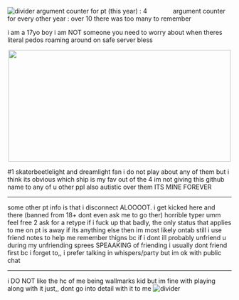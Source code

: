 ![divider](https://i.imgur.com/WuBHZJY.png)
argument counter for pt (this year) : 4                    argument counter for every other year : over 10 there was too many to remember

i am a 17yo boy i am NOT someone you need to worry about when theres literal pedos roaming around on safe server bless
<p align="center">
<img width="500" height="251" src="https://i.imgur.com/PSupUDV.png">
</p>
#1 skaterbeetlelight and dreamlight fan i do not play about any of them but i think its obvious which ship is my fav out of the 4
im not giving this github name to any of u other ppl also autistic over them ITS MINE FOREVER

---
some other pt info is that i disconnect ALOOOOT. i get kicked here and there (banned from 18+ dont even ask me to go ther)
horrible typer umm feel free 2 ask for a retype if i fuck up that badly, the only status that applies to me on pt is away if its anything else then im most likely ontab still
i use friend notes to help me remember thigns bc if i dont ill probably unfriend u during my unfriending sprees
SPEAAKING of friending i usually dont friend first bc i forget to,, i prefer talking in whispers/party but im ok with public chat

---
i DO NOT like the hc of me being wallmarks kid but im fine with playing along with it just,, dont go into detail with it to me
![divider](https://i.imgur.com/wRqDgTd.png)

